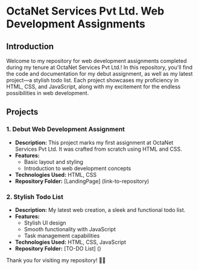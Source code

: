 # OctaNet Services Pvt Ltd. Web Development Assignments
## Introduction
Welcome to my repository for web development assignments completed during my tenure at OctaNet Services Pvt Ltd.! In this repository, you'll find the code and documentation for my debut assignment, as well as my latest project—a stylish todo list. Each project showcases my proficiency in HTML, CSS, and JavaScript, along with my excitement for the endless possibilities in web development.

## Projects
### 1. Debut Web Development Assignment
- **Description:** This project marks my first assignment at OctaNet Services Pvt Ltd. It was crafted from scratch using HTML and CSS.
- **Features:**
  - Basic layout and styling
  - Introduction to web development concepts
- **Technologies Used:** HTML, CSS
- **Repository Folder:** [LandingPage] (link-to-repository)

### 2. Stylish Todo List
- **Description:** My latest web creation, a sleek and functional todo list.
- **Features:**
  - Stylish UI design
  - Smooth functionality with JavaScript
  - Task management capabilities
- **Technologies Used:** HTML, CSS, JavaScript
- **Repository Folder:** [TO-DO List] ()


Thank you for visiting my repository! 🚀🌐
